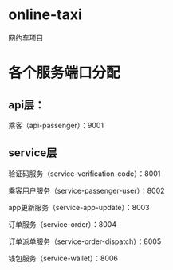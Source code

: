 # online-taxi
网约车项目

# 各个服务端口分配

## api层：

乘客（api-passenger）：9001

## service层

验证码服务（service-verification-code）：8001

乘客用户服务（service-passenger-user）：8002

app更新服务（service-app-update）：8003

订单服务（service-order）：8004

订单派单服务（service-order-dispatch）：8005

钱包服务（service-wallet）：8006

